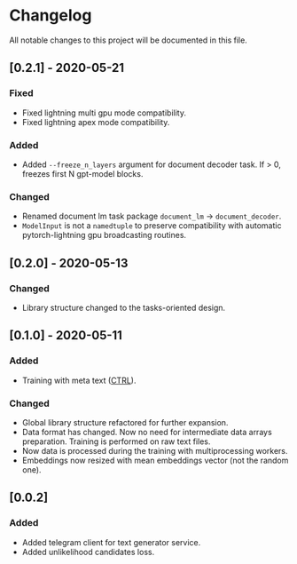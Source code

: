# Changelog
All notable changes to this project will be documented in this file.

## [0.2.1] - 2020-05-21
### Fixed
- Fixed lightning multi gpu mode compatibility.
- Fixed lightning apex mode compatibility.

### Added
- Added `--freeze_n_layers` argument for document decoder task. If > 0, freezes first N
gpt-model blocks.

### Changed
- Renamed document lm task package `document_lm` -> `document_decoder`.
- `ModelInput` is not a `namedtuple` to preserve compatibility with automatic pytorch-lightning
gpu broadcasting routines.

## [0.2.0] - 2020-05-13
### Changed
- Library structure changed to the tasks-oriented design.

## [0.1.0] - 2020-05-11
### Added
- Training with meta text ([CTRL](https://arxiv.org/pdf/1909.05858.pdf)).

### Changed
- Global library structure refactored for further expansion.
- Data format has changed. Now no need for intermediate data arrays preparation.
Training is performed on raw text files. 
- Now data is processed during the training with multiprocessing workers.
- Embeddings now resized with mean embeddings vector (not the random one).

## [0.0.2]
### Added
- Added telegram client for text generator service.
- Added unlikelihood candidates loss.
